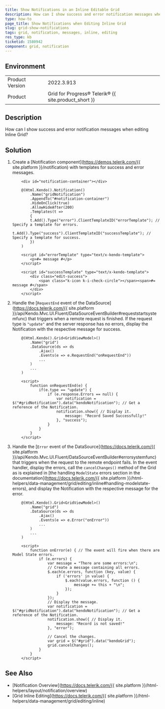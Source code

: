 ```yaml
---
title: Show Notifications in an Inline Editable Grid
description: How can I show success and error notification messages when editing Inline Grid?
type: how-to
page_title: Show Notifications when Editing Inline Grid
slug: grid-show-notifications
tags: grid, notification, messages, inline, editing
res_type: kb
ticketid: 1580942
component: grid, notification
---
```


## Environment

<table>
	<tbody>
		<tr>
			<td>Product Version</td>
			<td>2022.3.913</td>
		</tr>
		<tr>
			<td>Product</td>
			<td>Grid for Progress® Telerik® {{ site.product_short }}</td>
		</tr>
	</tbody>
</table>

## Description

How can I show success and error notification messages when editing Inline Grid?

## Solution

1. Create a [Notification component](https://demos.telerik.com/{{ site.platform }}/notification) with templates for success and error messages. 

    ```
        <div id="notification-container"></div>

        @(Html.Kendo().Notification()
            .Name("gridNotification")
            .AppendTo("#notification-container")
            .HideOnClick(true)
            .AllowHideAfter(200)
            .Templates(t =>
            {
            t.Add().Type("error").ClientTemplateID("errorTemplate"); // Specify a template for errors.
            t.Add().Type("success").ClientTemplateID("successTemplate"); // Specify a template for success.
            })
        )

        <script id="errorTemplate" type="text/x-kendo-template">
            <p>#= message #</p>
        </script>

        <script id="successTemplate" type="text/x-kendo-template">
            <div class="edit-success">
                <span class="k-icon k-i-check-circle"></span><span>#= message #</span>
            </div>
        </script>
    ```

1. Handle the [`RequestEnd` event of the DataSource](https://docs.telerik.com/{{ site.platform }}/api/Kendo.Mvc.UI.Fluent/DataSourceEventBuilder#requeststartsystemfunc) that triggers when a remote request is finished. If the request type is `"update"` and the server response has no errors, display the Notification with the respective message for success.

    ```
        @(Html.Kendo().Grid<GridViewModel>()
            .Name("grid")
            .DataSource(ds => ds
                .Ajax()
                .Events(e => e.RequestEnd("onRequestEnd"))
                ...
            )
            ...
        )

        <script>
            function onRequestEnd(e) {
                if(e.type == "update") {
                    if (e.response.Errors == null) {
                        var notification = $("#gridNotification").data("kendoNotification"); // Get a reference of the Notification.
                        notification.show({ // Display it.
                            message: "Record Saved Successfully!"
                        }, "success");
                    }
                }
            }
        </script>
    ```

1. Handle the [`Error` event of the DataSource](https://docs.telerik.com/{{ site.platform }}/api/Kendo.Mvc.UI.Fluent/DataSourceEventBuilder#errorsystemfunc) that triggers when the request to the remote endpoint fails. In the event handler, display the errors, call the `cancelChanges()` method of the Grid as is explained in [the handling `ModelState` errors section in the documentation](https://docs.telerik.com/{{ site.platform }}/html-helpers/data-management/grid/editing/inline#handling-modelstate-errors), and display the Notification with the respective message for the error.


    ```
        @(Html.Kendo().Grid<GridViewModel>()
            .Name("grid")
            .DataSource(ds => ds
                .Ajax()
                .Events(e => e.Error("onError"))
                ...
            )
            ...
        )

        <script>
            function onError(e) { // The event will fire when there are Model State errors.
                if (e.errors) {
                    var message = "There are some errors:\n";
                    // Create a message containing all errors.
                    $.each(e.errors, function (key, value) {
                        if ('errors' in value) {
                            $.each(value.errors, function () {
                                message += this + "\n";
                            });
                        }
                    });
                    // Display the message.
                    var notification = $("#gridNotification").data("kendoNotification"); // Get a reference of the Notification.
                    notification.show({ // Display it.
                        message: "Record is not saved!"
                    }, "error");

                    // Cancel the changes.
                    var grid = $("#grid").data("kendoGrid");
                    grid.cancelChanges();
                }
            }
        </script>
    ```

## See Also
 * [Notification Overview](https://docs.telerik.com/{{ site.platform }}/html-helpers/layout/notification/overview)
 * [Grid Inline Editing](https://docs.telerik.com/{{ site.platform }}/html-helpers/data-management/grid/editing/inline)
